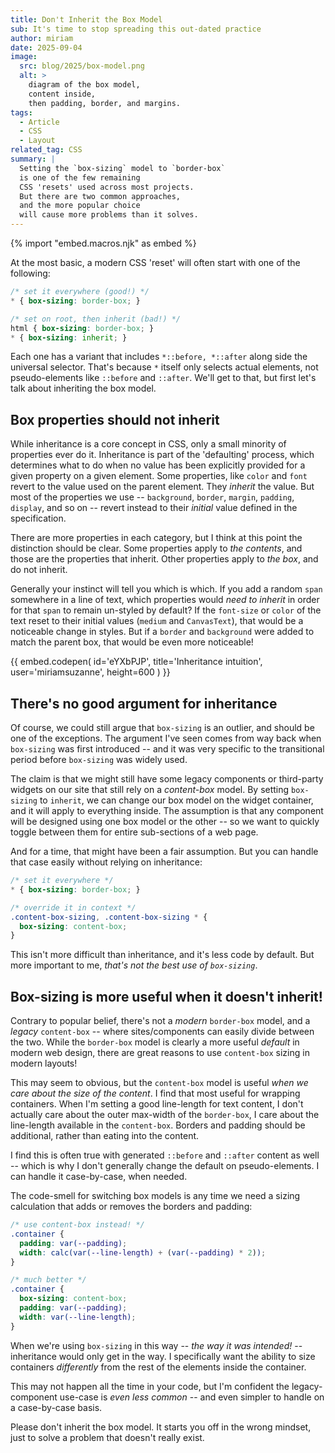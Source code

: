 ```yaml
---
title: Don't Inherit the Box Model
sub: It's time to stop spreading this out-dated practice
author: miriam
date: 2025-09-04
image:
  src: blog/2025/box-model.png
  alt: >
    diagram of the box model,
    content inside,
    then padding, border, and margins.
tags:
  - Article
  - CSS
  - Layout
related_tag: CSS
summary: |
  Setting the `box-sizing` model to `border-box`
  is one of the few remaining
  CSS 'resets' used across most projects.
  But there are two common approaches,
  and the more popular choice
  will cause more problems than it solves.
---
```


{% import "embed.macros.njk" as embed %}

At the most basic,
a modern CSS 'reset'
will often start with one of the following:

```css
/* set it everywhere (good!) */
* { box-sizing: border-box; }

/* set on root, then inherit (bad!) */
html { box-sizing: border-box; }
* { box-sizing: inherit; }
```

Each one has a variant
that includes `*::before, *::after`
along side the universal selector.
That's because `*` itself only selects actual elements,
not pseudo-elements like `::before` and `::after`.
We'll get to that,
but first let's talk about
inheriting the box model.

## Box properties should not inherit

While inheritance is a core concept in CSS,
only a small minority of properties ever do it.
Inheritance is part of the 'defaulting' process,
which determines what to do
when no value has been explicitly provided
for a given property on a given element.
Some properties,
like `color` and `font` revert to
the value used on the parent element.
They _inherit_ the value.
But most of the properties we use --
`background`, `border`, `margin`, `padding`, `display`,
and so on --
revert instead to their _initial_ value
defined in the specification.

There are more properties in each category,
but I think at this point
the distinction should be clear.
Some properties apply to _the contents_,
and those are the properties that inherit.
Other properties apply to _the box_,
and do not inherit.

Generally your instinct will tell you which is which.
If you add a random `span` somewhere in a line of text,
which properties would _need to inherit_
in order for that `span` to remain un-styled by default?
If the `font-size` or `color` of the text
reset to their initial values (`medium` and `CanvasText`),
that would be a noticeable change in styles.
But if a `border` and `background` were added
to match the parent box,
that would be even more noticeable!

{{ embed.codepen(
  id='eYXbPJP',
  title='Inheritance intuition',
  user='miriamsuzanne',
  height=600
) }}

## There's no good argument for inheritance

Of course,
we could still argue
that `box-sizing` is an outlier,
and should be one of the exceptions.
The argument I've seen
comes from way back when `box-sizing`
was first introduced --
and it was very specific to the transitional period
before `box-sizing` was widely used.

The claim is that
we might still have some legacy components
or third-party widgets on our site
that still rely on a _content-box_ model.
By setting `box-sizing` to `inherit`,
we can change our box model on the widget container,
and it will apply to everything inside.
The assumption is that any component
will be designed using one box model or the other --
so we want to quickly toggle between them
for entire sub-sections of a web page.

And for a time,
that might have been a fair assumption.
But you can handle that case easily
without relying on inheritance:

```css
/* set it everywhere */
* { box-sizing: border-box; }

/* override it in context */
.content-box-sizing, .content-box-sizing * {
  box-sizing: content-box;
}
```

This isn't more difficult than inheritance,
and it's less code by default.
But more important to me,
_that's not the best use of `box-sizing`_.

## Box-sizing is more useful when it doesn't inherit!

Contrary to popular belief,
there's not a _modern_ `border-box` model,
and a _legacy_ `content-box` --
where sites/components can easily divide
between the two.
While the `border-box` model
is clearly a more useful _default_
in modern web design,
there are great reasons to use
`content-box` sizing
in modern layouts!

This may seem to obvious,
but the `content-box` model is useful
_when we care about the size of the content_.
I find that most useful for wrapping containers.
When I'm setting a good line-length for text content,
I don't actually care about the outer max-width of the `border-box`,
I care about the line-length available in the `content-box`.
Borders and padding should be additional,
rather than eating into the content.

I find this is often true with generated
`::before` and `::after` content as well --
which is why I don't generally change the default
on pseudo-elements.
I can handle it case-by-case, when needed.

The code-smell for switching box models
is any time we need a sizing calculation
that adds or removes the borders and padding:

```css
/* use content-box instead! */
.container {
  padding: var(--padding);
  width: calc(var(--line-length) + (var(--padding) * 2));
}

/* much better */
.container {
  box-sizing: content-box;
  padding: var(--padding);
  width: var(--line-length);
}
```

When we're using `box-sizing` in this way --
_the way it was intended!_ --
inheritance would only get in the way.
I specifically want the ability to size containers
_differently_ from the rest of the elements
inside the container.

This may not happen all the time
in your code,
but I'm confident the
legacy-component use-case is _even less common_ --
and even simpler to handle on a case-by-case basis.

Please don't inherit the box model.
It starts you off in the wrong mindset,
just to solve a problem that doesn't really exist.
